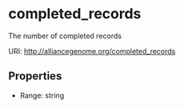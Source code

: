 # completed_records

The number of completed records

URI: http://alliancegenome.org/completed_records



<!-- no inheritance hierarchy -->


## Properties

 * Range: string


